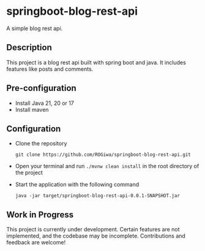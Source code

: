 # springboot-blog-rest-api

A simple blog rest api.

## Description

This project is a blog rest api built with spring boot and java. It includes features like posts and comments.

## Pre-configuration
- Install Java 21, 20 or 17
- Install maven

## Configuration
- Clone the repository
  
      git clone https://github.com/ROGiwa/springboot-blog-rest-api.git
- Open your terminal and run ```./mvnw clean install``` in the root directory of the project
- Start the application with the following command
  
      java -jar target/springboot-blog-rest-api-0.0.1-SNAPSHOT.jar
## Work in Progress

This project is currently under development. Certain features are not implemented, and the codebase may be incomplete. Contributions and feedback are welcome!

